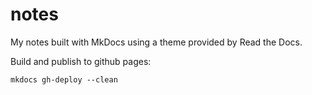 # notes

My notes built with MkDocs using a theme provided by Read the Docs.

Build and publish to github pages:

`mkdocs gh-deploy --clean`
